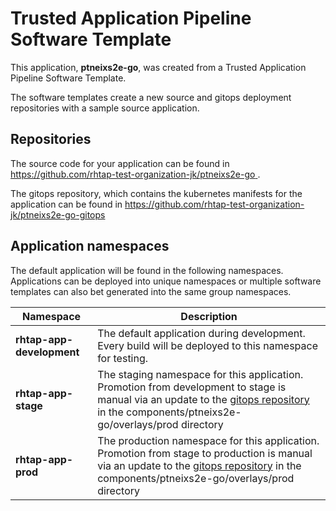 # Trusted Application Pipeline Software Template

This application, **ptneixs2e-go**, was created from a Trusted Application Pipeline Software Template.

The software templates create a new source and gitops deployment repositories with a sample source application. 

## Repositories

The source code for your application can be found in [https://github.com/rhtap-test-organization-jk/ptneixs2e-go ](https://github.com/rhtap-test-organization-jk/ptneixs2e-go ).
 
The gitops repository, which contains the kubernetes manifests for the application can be found in 
[https://github.com/rhtap-test-organization-jk/ptneixs2e-go-gitops ](https://github.com/rhtap-test-organization-jk/ptneixs2e-go-gitops ) 

## Application namespaces 

The default application will be found in the following namespaces. Applications can be deployed into unique namespaces or multiple software templates can also bet generated into the same group namespaces.  

|  Namespace   |  Description   |  
| -------- | -------- |   
| **rhtap-app-development** | The default application during development. Every build will be deployed to this namespace for testing. | 
| **rhtap-app-stage** | The staging namespace for this application. Promotion from development to stage is manual via an update to the [gitops repository](https://github.com/rhtap-test-organization-jk/ptneixs2e-go-gitops ) in the components/ptneixs2e-go/overlays/prod directory |  
| **rhtap-app-prod** | The production namespace for this application. Promotion from stage to production is manual via an update to the [gitops repository](https://github.com/rhtap-test-organization-jk/ptneixs2e-go-gitops ) in the components/ptneixs2e-go/overlays/prod directory | 